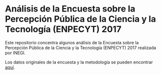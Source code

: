 # Análisis de la Encuesta sobre la Percepción Pública de la Ciencia y la Tecnología (ENPECYT) 2017

Este repositorio concentra algunos análisis de la Encuesta sobre la Percepción Pública de la Ciencia y la Tecnología (ENPECYT) 2017 realizada por INEGI.

Los datos originales de la encuesta y la metodología se pueden encontrar [aquí](https://www.inegi.org.mx/programas/enpecyt/2017/default.html). 
